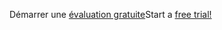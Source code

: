<span data-ttu-id="7064d-101">Démarrer une [évaluation gratuite](https://go.microsoft.com/fwlink/?linkid=847861)</span><span class="sxs-lookup"><span data-stu-id="7064d-101">Start a [free trial!](https://go.microsoft.com/fwlink/?linkid=847861)</span></span>
